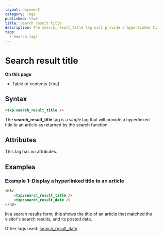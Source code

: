 ```yaml
---
layout: document
category: Tags
published: true
title: Search result title
description: The search_result_title tag will provide a hyperlinked title to an article as returned by the search function.
tags:
  - Search tags
---
```


# Search result title

**On this page**:

* Table of contents
{:toc}

## Syntax

~~~ html
<txp:search_result_title />
~~~

The **search_result_title** tag is a *single* tag that will provide a hyperlinked title to an article as returned by the search function.

## Attributes

This tag has no attributes.

## Examples

### Example 1: Display a hyperlinked title to an article

~~~ html
<h3>
    <txp:search_result_title />
    <txp:search_result_date />
</h3>
~~~

In a search results form, this shows the title of an article that matched the visitor's search results, and its posted date.

Other tags used: [search_result_date](search_result_date).
